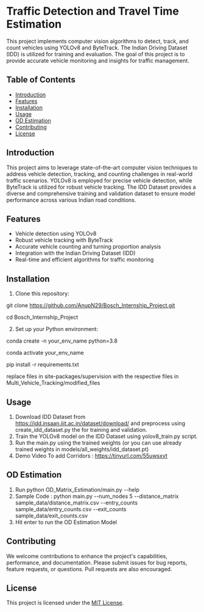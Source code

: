 # Traffic Detection and Travel Time Estimation

This project implements computer vision algorithms to detect, track, and count vehicles using YOLOv8 and ByteTrack. The Indian Driving Dataset (IDD) is utilized for training and evaluation. The goal of this project is to provide accurate vehicle monitoring and insights for traffic management.

## Table of Contents

- [Introduction](#introduction)
- [Features](#features)
- [Installation](#installation)
- [Usage](#usage)
- [OD Estimation](#od_estimation)
- [Contributing](#contributing)
- [License](#license)

## Introduction

This project aims to leverage state-of-the-art computer vision techniques to address vehicle detection, tracking, and counting challenges in real-world traffic scenarios. YOLOv8 is employed for precise vehicle detection, while ByteTrack is utilized for robust vehicle tracking. The IDD Dataset provides a diverse and comprehensive training and validation dataset to ensure model performance across various Indian road conditions.

## Features

- Vehicle detection using YOLOv8
- Robust vehicle tracking with ByteTrack
- Accurate vehicle counting and turning proportion analysis
- Integration with the Indian Driving Dataset (IDD)
- Real-time and efficient algorithms for traffic monitoring

## Installation

1. Clone this repository:

git clone https://github.com/AnupN29/Bosch_Internship_Project.git

cd Bosch_Internship_Project

2. Set up your Python environment:

conda create -n your_env_name python=3.8

conda activate your_env_name

pip install -r requirements.txt

replace files in site-packages/supervision with  the respective files in Multi_Vehicle_Tracking/modified_files

## Usage

1. Download IDD Dataset from https://idd.insaan.iiit.ac.in/dataset/download/ and preprocess using create_idd_dataset.py the  for training and validation.
2. Train the YOLOv8 model on the IDD Dataset using yolov8_train.py script.
3. Run the main.py using the trained weights (or you can use already trained weights in models/all_weights/idd_dataset.pt)
4. Demo Video To add Corridors : https://tinyurl.com/55uwsxvt

## OD Estimation

1. Run python OD_Matrix_Estimation/main.py --help
2. Sample Code : python main.py --num_nodes 5 --distance_matrix sample_data/distance_matrix.csv --entry_counts sample_data/entry_counts.csv --exit_counts sample_data/exit_counts.csv
3. Hit enter to run the OD Estimation Model

## Contributing

We welcome contributions to enhance the project's capabilities, performance, and documentation. Please submit issues for bug reports, feature requests, or questions. Pull requests are also encouraged.

## License

This project is licensed under the [MIT License](LICENSE).
